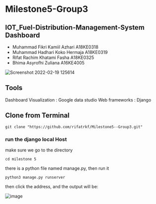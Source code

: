 # Milestone5-Group3

## IOT_Fuel-Distribution-Management-System Dashboard

- Muhammad Fikri Kamiil Azhari	A18KE0318
- Muhammad Hadhari Koko Hermaja	A18KE0319
- Rifat Rachim Khatami Fasha	A18KE0325
- Bhima Asyrofhi Zuliana        A16KE4005

![Screenshot 2022-02-19 125614](https://user-images.githubusercontent.com/70887963/154788461-1cea0c60-6dcf-4998-9666-b479f53f885a.png)

## Tools

Dashboard Visualization : Google data studio
Web frameworks : Django

## Clone from Terminal

```
git clone "https://github.com/rifatrkf/Milestone5--Group3.git"
```


### run the django local Host

make sure we go to the directory

```
cd milestone 5
```

there is a python file named manage.py, then run it

```
python3 manage.py runserver
```

then click the address, and the output will be:

![image](https://user-images.githubusercontent.com/70887963/154788815-65bf1a49-b369-4f92-93bf-3fa9bd320547.png)



